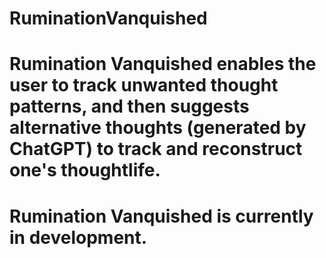 # RuminationVanquished
#
# Rumination Vanquished enables the user to track unwanted thought patterns, and then suggests alternative thoughts (generated by ChatGPT) to track and reconstruct one's thoughtlife.
#
# Rumination Vanquished is currently in development.
